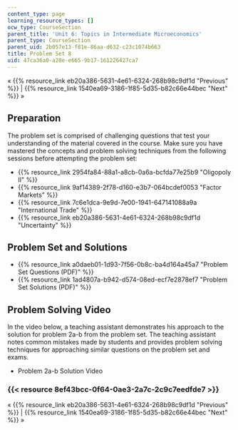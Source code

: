 ```yaml
---
content_type: page
learning_resource_types: []
ocw_type: CourseSection
parent_title: 'Unit 6: Topics in Intermediate Microeconomics'
parent_type: CourseSection
parent_uid: 2b057e13-f81e-86aa-d632-c23c1074b663
title: Problem Set 8
uid: 47ca36a0-a20e-e665-9b17-161226427ca7
---
```


« {{% resource_link eb20a386-5631-4e61-6324-268b98c9df1d "Previous" %}} | {{% resource_link 1540ea69-3186-1f85-5d35-b82c66e44bec "Next" %}} »

Preparation
-----------

The problem set is comprised of challenging questions that test your understanding of the material covered in the course. Make sure you have mastered the concepts and problem solving techniques from the following sessions before attempting the problem set:

*   {{% resource_link 2954fa84-88a1-a8cb-0a6a-bcfda77e25b9 "Oligopoly II" %}}
*   {{% resource_link 9af14389-2f78-d160-e3b7-064bcdef0053 "Factor Markets" %}}
*   {{% resource_link 7c6e1dca-9e9d-7e00-1941-647141088a9a "International Trade" %}}
*   {{% resource_link eb20a386-5631-4e61-6324-268b98c9df1d "Uncertainty" %}}

Problem Set and Solutions
-------------------------

*   {{% resource_link a0daeb01-1d93-7f56-0b8c-ba4d164a45a7 "Problem Set Questions (PDF)" %}}
*   {{% resource_link 1ad4807a-b942-d574-08ed-ecf7e2878ef7 "Problem Set Solutions (PDF)" %}}

Problem Solving Video
---------------------

In the video below, a teaching assistant demonstrates his approach to the solution for problem 2a-b from the problem set. The teaching assistant notes common mistakes made by students and provides problem solving techniques for approaching similar questions on the problem set and exams.

*   Problem 2a-b Solution Video

### {{< resource 8ef43bcc-0f64-0ae3-2a7c-2c9c7eedfde7 >}}

« {{% resource_link eb20a386-5631-4e61-6324-268b98c9df1d "Previous" %}} | {{% resource_link 1540ea69-3186-1f85-5d35-b82c66e44bec "Next" %}} »